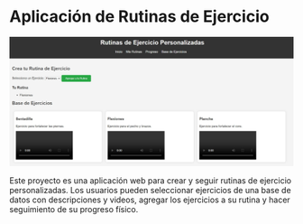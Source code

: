 # Aplicación de Rutinas de Ejercicio

![Pantallazo del proyecto](pantallazoProyecto.jpg)

Este proyecto es una aplicación web para crear y seguir rutinas de ejercicio personalizadas. Los usuarios pueden seleccionar ejercicios de una base de datos con descripciones y videos, agregar los ejercicios a su rutina y hacer seguimiento de su progreso físico.

